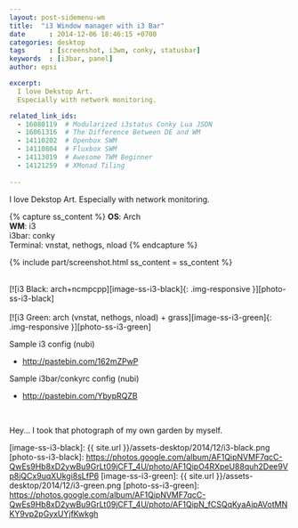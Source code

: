 ```yaml
---
layout: post-sidemenu-wm
title:  "i3 Window manager with i3 Bar"
date      : 2014-12-06 18:46:15 +0700
categories: desktop
tags      : [screenshot, i3wm, conky, statusbar]
keywords  : [i3bar, panel]
author: epsi

excerpt:
  I love Dekstop Art.
  Especially with network monitoring.

related_link_ids: 
  - 16080119  # Modularized i3status Conky Lua JSON
  - 16061316  # The Difference Between DE and WM
  - 14110202  # Openbox SWM
  - 14110804  # Fluxbox SWM
  - 14113019  # Awesome TWM Beginner
  - 14121259  # XMonad Tiling
  
---
```


I love Dekstop Art.
Especially with network monitoring.

{% capture ss_content %}
<strong>OS</strong>: Arch<br/>
<strong>WM</strong>: i3<br/>
  i3bar: conky<br/>
  Terminal: vnstat, nethogs, nload
{% endcapture %}

{% include part/screenshot.html ss_content = ss_content %}

<br/>
[![i3 Black: arch+ncmpcpp][image-ss-i3-black]{: .img-responsive }][photo-ss-i3-black]
<br/><br/>
[![i3 Green: arch (vnstat, nethogs, nload) + grass][image-ss-i3-green]{: .img-responsive }][photo-ss-i3-green]
<br/>

Sample i3 config (nubi)

* <http://pastebin.com/162mZPwP>

Sample i3bar/conkyrc config (nubi)

* <http://pastebin.com/YbypRQZB>

<br/>

Hey... I took that photograph of my own garden by myself.

[//]: <> ( -- -- -- links below -- -- -- )

[image-ss-i3-black]: {{ site.url }}/assets-desktop/2014/12/i3-black.png
[photo-ss-i3-black]: https://photos.google.com/album/AF1QipNVMF7qcC-QwEs9Hb8xD2ywBu9GrLt09jCFT_4U/photo/AF1QipO4RXpeU88quh2Dee9Vp8jQCx9uqXUkgi8sLfP6
[image-ss-i3-green]: {{ site.url }}/assets-desktop/2014/12/i3-green.png
[photo-ss-i3-green]: https://photos.google.com/album/AF1QipNVMF7qcC-QwEs9Hb8xD2ywBu9GrLt09jCFT_4U/photo/AF1QipN_fCSQqKyaAjpAVotMNKY9vp2pGyxUYjfKwkgh

